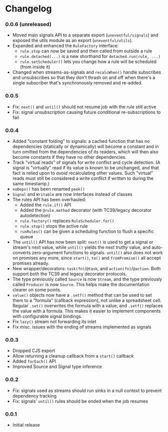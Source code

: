 # Changelog

### 0.0.6 (unreleased)

- Moved main signals API to a separate export (`uneventful/signals`) and exposed the utils module as an export (`uneventful/utils`).
- Expanded and enhanced the `RuleFactory` interface:
  - `rule.stop` can now be saved and then called from outside a rule
  - `rule.detached(...)` is a new shorthand for `detached.run(rule, ...)`
  - `rule.setScheduler()` lets you change how a rule will be scheduled (from inside it)
- Changed when streams-as-signals and `recalcWhen()` handle subscribes and unsubscribes so that they don't thrash on and off when there's a single subscriber that's synchronously removed and re-added.

### 0.0.5

- Fix: `next()` and `until()` should not resume job with the rule still active
- Fix: signal unsubscription causing future conditional re-subscriptions to fail

### 0.0.4

- Added "constant folding" to signals: a cached function that has no dependencies (statically or dynamically) will become a constant and in turn omitted from the dependencies of its readers, which will then also become constants if they have no other dependencies.
- Track "virtual reads" of signals for write conflict and cycle detection.  (A signal is "virtually" read if its value is known to be unchanged, and that fact is relied upon to *avoid* recalculating other values.  Such "virtual" reads must still be considered a write conflict if written to during the same timestamp.)
- `noDeps()` has been renamed `peek()`
- `Signal` and `Writable` are now interfaces instead of classes
- The rules API has been overhauled:
    - Added the `rule.if()` API
    - Added the `@rule.method` decorator (with TC39/legacy decorator autodetection)
    - `rule.factory()` replaces `RuleScheduler.for()`
    - `rule.stop()` stops the active rule
    - `runRules()` can be given a scheduling function to flush a specific queue
- The `until()` API has now been split: `next()` is used to get a signal or stream's next value, while `until()` yields the next *truthy* value, and auto-converts zero-argument functions to signals.  `until()` also does not work on promises any more, since `start()`, `to()` and `fromPromise()` all accept promises already.
- New wrapper/decorators: `task(fn)`/`@task`,  and `action(fn)`/`@action`.  Both support both the TC39 and legacy decorator protocols.
- The type previously called `Source` is now `Stream`, and the type previously called `Producer` is now `Source`.  This helps make the documentation clearer on some points.
- `value()` objects now have a `.setf()` method that can be used to set them to a "formula" (callback expression), not unlike a spreadsheet cell.  Regular `.set()` overwrites the formula with a value, and `.setf()` replaces the value with a formula.  This makes it easier to implement components with configurable signal bindings.
- Fix `lazy()` stream not forwarding its inlet
- Fix misc. issues with the ending of streams implemented as signals

### 0.0.3

- Dropped CJS export
- Allow returning a cleanup callback from a `start()` callback
- Added `forEach()` API
- Improved Source and Signal type inference

### 0.0.2

- Fix: signals used as streams should run sinks in a null context to prevent dependency tracking
- Fix: signals' `until()` rules should be ended when the job resumes

### 0.0.1

- Initial release

